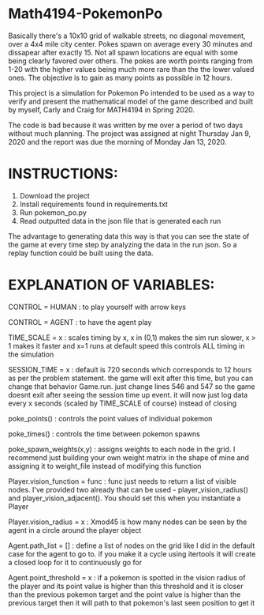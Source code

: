 # Math4194-PokemonPo


Basically there's a 10x10 grid of walkable streets, no diagonal movement, over a 4x4 mile city center. Pokes spawn on average
every 30 minutes and dissapear after exactly 15. Not all spawn locations are equal with some being clearly favored over others.
The pokes are worth points ranging from 1-20 with the higher values being much more rare than the the lower valued ones. 
The objective is to gain as many points as possible in 12 hours.

This project is a simulation for Pokemon Po intended to be used as a way to verify and present the mathematical model of the game
described and built by myself, Carly and Craig for MATH4194 in Spring 2020.

The code is bad because it was written by me over a period of two days without much planning. 
The project was assigned at night Thursday Jan 9, 2020 and the report was due the morning of Monday Jan 13, 2020.

# INSTRUCTIONS:


1) Download the project
2) Install requirements found in requirements.txt
3) Run pokemon_po.py
4) Read outputted data in the json file that is generated each run

The advantage to generating data this way is that you can see the state of the game at every time step by analyzing the data in the run json. So a replay function could be built using the data.


# EXPLANATION OF VARIABLES:


CONTROL = HUMAN : to play yourself with arrow keys

CONTROL = AGENT : to have the agent play


TIME_SCALE = x : scales timing by x, x in (0,1) makes the sim run slower, x > 1 makes it faster and x=1 runs at default speed
this controls ALL timing in the simulation

SESSION_TIME = x : default is 720 seconds which corresponds to 12 hours as per the problem statement. the game will exit after this time, but you can change that behavior Game.run. just change lines 546 and 547 so the game doesnt exit after seeing the session time up event. it will now just log data every x seconds (scaled by TIME_SCALE of course) instead of closing


poke_points() : controls the point values of individual pokemon

poke_times() : controls the time between pokemon spawns

poke_spawn_weights(x,y) : assigns weights to each node in the grid. I recommend just building your own weight matrix in the shape of mine and assigning it to weight_file instead of modifying this function


Player.vision_function = func : func just needs to return a list of visible nodes. I've provided two already that can be used - player_vision_radius() and player_vision_adjacent(). You should set this when you instantiate a Player

Player.vision_radius = x : Xmod45 is how many nodes can be seen by the agent in a circle around the player object


Agent.path_list = [] : define a list of nodes on the grid like I did in the default case for the agent to go to. if you make it a cycle using itertools it will create a closed loop for it to continuously go for

Agent.point_threshold = x : if a pokemon is spotted in the vision radius of the player and its point value is higher than this threshold and it is closer than the previous pokemon target and the point value is higher than the previous target then it will path to that pokemon's last seen position to get it


